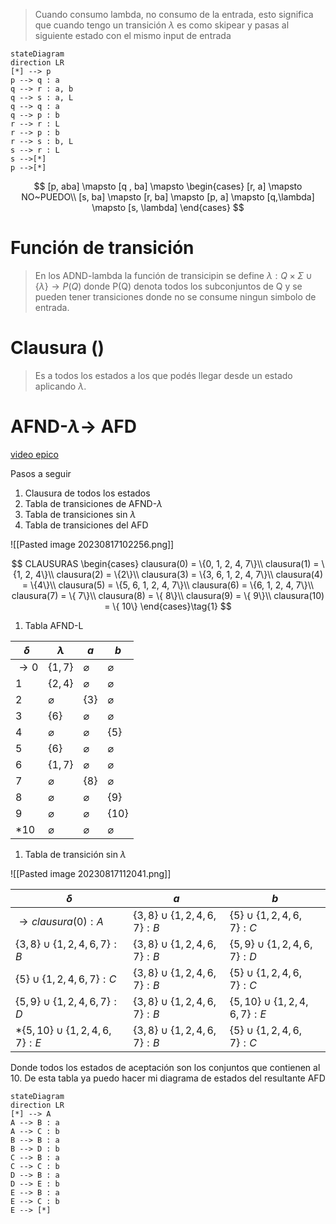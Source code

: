 > Cuando consumo lambda, no consumo de la entrada, esto significa que cuando tengo un transición $\lambda$ es como skipear y pasas al siguiente estado con el mismo input de entrada

```mermaid
stateDiagram
direction LR
[*] --> p
p --> q : a
q --> r : a, b
q --> s : a, L
q --> q : a
q --> p : b
r --> r : L
r --> p : b
r --> s : b, L
s --> r : L
s -->[*]
p -->[*]
```
$$
[p, aba] \mapsto [q , ba] \mapsto
\begin{cases}
[r, a] \mapsto NO~PUEDO\\
[s, ba] \mapsto [r, ba] \mapsto [p, a] \mapsto [q,\lambda] \mapsto [s, \lambda]
\end{cases}
$$
# Función de transición
> En los ADND-lambda la función de transicipin se define $\lambda: Q \times \Sigma \cup \{\lambda\} \rightarrow P(Q)$ donde P(Q) denota todos los subconjuntos de Q y se pueden tener transiciones donde no se consume ningun simbolo de entrada.
# Clausura ()
> Es a todos los estados a los que podés llegar desde un estado aplicando $\lambda$.


# AFND-$\lambda \rightarrow$ AFD
[video epico](https://www.youtube.com/watch?v=km-yS9BUDFA&ab_channel=MauricioQuirogaLipe)

Pasos a seguir
1. Clausura de todos los estados
2. Tabla de transiciones de AFND-$\lambda$
3. Tabla de transiciones sin $\lambda$
4. Tabla de transiciones del AFD

![[Pasted image 20230817102256.png]]

$$
CLAUSURAS
\begin{cases}
clausura(0) = \{0, 1, 2, 4, 7\}\\
clausura(1) = \{1, 2, 4\}\\
clausura(2) = \{2\}\\
clausura(3) = \{3, 6, 1, 2, 4, 7\}\\
clausura(4) = \{4\}\\
clausura(5) = \{5, 6, 1, 2, 4, 7\}\\
clausura(6) = \{6, 1, 2, 4, 7\}\\
clausura(7) = \{ 7\}\\
clausura(8) = \{ 8\}\\
clausura(9) = \{ 9\}\\
clausura(10) = \{ 10\}
\end{cases}\tag{1}
$$

1. Tabla AFND-L

| $\delta$ |  $\lambda$ |  $a$ |  $b$ |  
| -- | -- | -- | -- |
| $\rightarrow 0$ | $\{1, 7\}$ | $\varnothing$ | $\varnothing$ |
| $1$ | $\{2, 4\}$ | $\varnothing$ | $\varnothing$ |
| $2$ | $\varnothing$ | $\{3\}$ | $\varnothing$ |
| $3$ | $\{6\}$ | $\varnothing$ | $\varnothing$ |
| $4$ | $\varnothing$ | $\varnothing$ | $\{5\}$ |
| $5$ | $\{6\}$ | $\varnothing$ | $\varnothing$ |
| $6$ | $\{1, 7\}$ | $\varnothing$ | $\varnothing$ |
| $7$ | $\varnothing$ | $\{8\}$ | $\varnothing$ |
| $8$ | $\varnothing$ | $\varnothing$ | $\{9\}$ |
| $9$ | $\varnothing$ | $\varnothing$ | $\{10\}$ |
| $*10$ | $\varnothing$ | $\varnothing$ | $\varnothing$ |

1. Tabla de transición sin $\lambda$

![[Pasted image 20230817112041.png]]

| $\delta$ | $a$ | $b$ |
| -- | -- | -- |
|$\rightarrow clausura(0) :A$ | $\{3, 8\}\cup \{1, 2, 4, 6, 7\} : B$ | $\{5\} \cup \{1, 2, 4, 6, 7\} : C$ | 
|$\{3, 8\}\cup \{1, 2, 4, 6, 7\}: B$ | $\{3, 8\}\cup \{1, 2, 4, 6, 7\} :B$ | $\{5, 9\} \cup \{1, 2, 4, 6, 7\} :D$ | 
| $\{5\} \cup \{1, 2, 4, 6, 7\} :C$ |$\{3, 8\}\cup \{1, 2, 4, 6, 7\} :B$ |$\{5\} \cup \{1, 2, 4, 6, 7\} :C$ |
|$\{5, 9\} \cup \{1, 2, 4, 6, 7\} :D$ | $\{3, 8\}\cup \{1, 2, 4, 6, 7\} :B$ | $\{5,10\} \cup \{1,2,4,6,7\} : E$|
| $* \{5,10\} \cup \{1,2,4,6,7\} : E$ |$\{3, 8\}\cup \{1, 2, 4, 6, 7\} :B$ |$\{5\} \cup \{1, 2, 4, 6, 7\} :C$| 

Donde todos los estados de aceptación son los conjuntos que contienen al 10. De esta tabla ya puedo hacer mi diagrama de estados del resultante AFD

```mermaid
stateDiagram
direction LR
[*] --> A
A --> B : a
A --> C : b
B --> B : a
B --> D : b
C --> B : a
C --> C : b
D --> B : a
D --> E : b
E --> B : a
E --> C : b
E --> [*]
```


